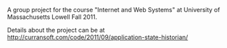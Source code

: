 A group project for the course "Internet and Web Systems" at University of Massachusetts Lowell Fall 2011.

Details about the project can be at http://curransoft.com/code/2011/09/application-state-historian/
